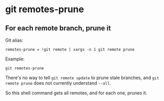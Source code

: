 # git remotes-prune

## For each remote branch, prune it

Git alias:

```git
remotes-prune = !git remote | xargs -n 1 git remote prune
```

Example:

```shell
git remotes-prune
```

There's no way to tell `git remote update` to prune stale branches,
and `git remote prune` does not currently understand `--all`. 

So this shell command gets all remotes, and for each one, prunes it.
